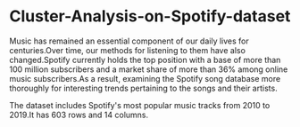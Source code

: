 # Cluster-Analysis-on-Spotify-dataset

Music has remained an essential component of our daily lives for centuries.Over time, our methods for listening to them have also changed.Spotify currently holds the top position with a base of more than 100 million subscribers and a market share of more than 36% among online music subscribers.As a result, examining the Spotify song database more thoroughly for interesting trends pertaining to the songs and their artists.

The dataset includes Spotify's most popular music tracks from 2010 to 2019.It has 603 rows and 14 columns.

